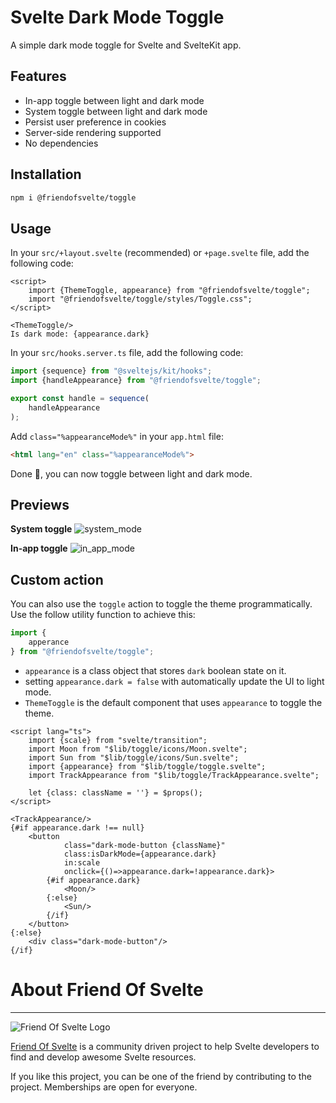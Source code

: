 # Svelte Dark Mode Toggle

A simple dark mode toggle for Svelte and SvelteKit app.

## Features

- In-app toggle between light and dark mode
- System toggle between light and dark mode
- Persist user preference in cookies
- Server-side rendering supported
- No dependencies

## Installation

```bash
npm i @friendofsvelte/toggle
```

## Usage

In your `src/+layout.svelte` (recommended) or `+page.svelte` file, add the following code:

```svelte
<script>
    import {ThemeToggle, appearance} from "@friendofsvelte/toggle";
    import "@friendofsvelte/toggle/styles/Toggle.css";
</script>

<ThemeToggle/>
Is dark mode: {appearance.dark}
```

In your `src/hooks.server.ts` file, add the following code:

```ts
import {sequence} from "@sveltejs/kit/hooks";
import {handleAppearance} from "@friendofsvelte/toggle";

export const handle = sequence(
    handleAppearance
);
```

Add `class="%appearanceMode%"` in your `app.html` file:

```html
<html lang="en" class="%appearanceMode%">
```

Done 🎉, you can now toggle between light and dark mode.

## Previews

**System toggle**
![system_mode](https://github.com/friendofsvelte/toggle/assets/42182303/d9a4c7a4-7f84-4f02-b2a7-5010067c07b5)

**In-app toggle**
![in_app_mode](https://github.com/friendofsvelte/toggle/assets/42182303/6d8f4862-a971-4c7c-b0a9-a5e9c95ddc5f)

## Custom action

You can also use the `toggle` action to toggle the theme programmatically. Use
the follow utility function to achieve this:

```ts
import {
    apperance
} from "@friendofsvelte/toggle";
````

- `appearance` is a class object that stores `dark` boolean state on it.
- setting `appearance.dark = false` with automatically update the UI to light mode.
- `ThemeToggle` is the default component that uses `appearance` to toggle the theme.

```svelte
<script lang="ts">
    import {scale} from "svelte/transition";
    import Moon from "$lib/toggle/icons/Moon.svelte";
    import Sun from "$lib/toggle/icons/Sun.svelte";
    import {appearance} from "$lib/toggle/toggle.svelte";
    import TrackAppearance from "$lib/toggle/TrackAppearance.svelte";

    let {class: className = ''} = $props();
</script>

<TrackAppearance/>
{#if appearance.dark !== null}
    <button
            class="dark-mode-button {className}"
            class:isDarkMode={appearance.dark}
            in:scale
            onclick={()=>appearance.dark=!appearance.dark}>
        {#if appearance.dark}
            <Moon/>
        {:else}
            <Sun/>
        {/if}
    </button>
{:else}
    <div class="dark-mode-button"/>
{/if}
```

# About Friend Of Svelte

----------------------

![Friend Of Svelte Logo](https://avatars.githubusercontent.com/u/143795012?s=200&v=4)

[Friend Of Svelte](https://github.com/friendofsvelte) is a community driven project to help Svelte developers to find
and
develop awesome Svelte resources.

If you like this project, you can be one of the friend by contributing to the project. Memberships are open for
everyone.
